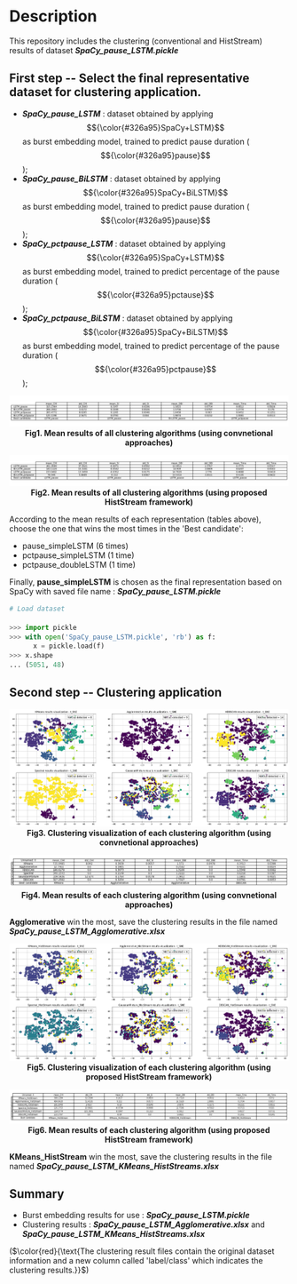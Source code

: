 # Description

This repository includes the clustering (conventional and HistStream) results of dataset **_SpaCy_pause_LSTM.pickle_**

## First step -- Select the final representative dataset for clustering application.

- **_SpaCy_pause_LSTM_** : dataset obtained by applying $${\color{#326a95}SpaCy+LSTM}$$ as burst embedding model, trained to predict pause duration ($${\color{#326a95}pause}$$);
- **_SpaCy_pause_BiLSTM_** : dataset obtained by applying $${\color{#326a95}SpaCy+BiLSTM}$$ as burst embedding model, trained to predict pause duration ($${\color{#326a95}pause}$$);
- **_SpaCy_pctpause_LSTM_** : dataset obtained by applying $${\color{#326a95}SpaCy+LSTM}$$ as burst embedding model, trained to predict percentage of the pause duration ($${\color{#326a95}pctause}$$);
- **_SpaCy_pctpause_BiLSTM_** : dataset obtained by applying $${\color{#326a95}SpaCy+BiLSTM}$$ as burst embedding model, trained to predict percentage of the pause duration ($${\color{#326a95}pctpause}$$);

<p align="center">
  <img src="./ClusRes_images/conv_res.png" alt="conv_res.png">
  <br>
  <b>Fig1. Mean results of all clustering algorithms (using convnetional approaches)</b>
</p>

<p align="center">
  <img src="./ClusRes_images/hist_res.png" alt="hist_res.png">
  <br>
  <b>Fig2. Mean results of all clustering algorithms (using proposed HistStream framework)</b>
</p>

According to the mean results of each representation (tables above), choose the one that wins the most times in the 'Best candidate':

- pause_simpleLSTM (6 times)
- pctpause_simpleLSTM (1 time)
- pctpause_doubleLSTM (1 time)

Finally, **pause_simpleLSTM** is chosen as the final representation based on SpaCy with saved file name : **_SpaCy_pause_LSTM.pickle_**

```python
# Load dataset 

>>> import pickle
>>> with open('SpaCy_pause_LSTM.pickle', 'rb') as f:
      x = pickle.load(f)
>>> x.shape
... (5051, 48)
```
## Second step -- Clustering application

<p align="center">
  <img src="./ClusRes_images/conv_visualization.png" alt="conv_visualization.png">
  <br>
  <b>Fig3. Clustering visualization of each clustering algorithm (using convnetional approaches)</b>
</p>

<p align="center">
  <img src="./ClusRes_images/conv_mean_Summary.png" alt="conv_mean_Summary.png">
  <br>
  <b>Fig4. Mean results of each clustering algorithm (using convnetional approaches)</b>
</p>

**Agglomerative** win the most, save the clustering results in the file named **_SpaCy_pause_LSTM_Agglomerative.xlsx_** 

<p align="center">
  <img src="./ClusRes_images/hist_visualization.png" alt="hist_visualization.png">
  <br>
  <b>Fig5. Clustering visualization of each clustering algorithm (using proposed HistStream framework)</b>
</p>

<p align="center">
  <img src="./ClusRes_images/hist_mean_Summary.png" alt="hist_mean_Summary.png">
  <br>
  <b>Fig6. Mean results of each clustering algorithm (using proposed HistStream framework)</b>
</p>

**KMeans_HistStream** win the most, save the clustering results in the file named **_SpaCy_pause_LSTM_KMeans_HistStreams.xlsx_** 

## Summary

- Burst embedding results for use : **_SpaCy_pause_LSTM.pickle_**   
- Clustering results : **_SpaCy_pause_LSTM_Agglomerative.xlsx_** and **_SpaCy_pause_LSTM_KMeans_HistStreams.xlsx_**

($\color{red}{\text{The clustering result files contain the original dataset information and a new column called 'label/class' which indicates the clustering results.}}$) 


